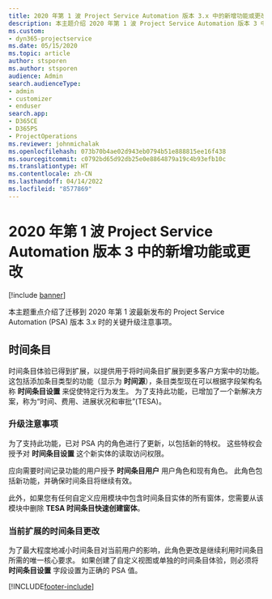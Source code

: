 ```yaml
---
title: 2020 年第 1 波 Project Service Automation 版本 3.x 中的新增功能或更改
description: 本主题介绍 2020 年第 1 波 Project Service Automation 版本 3 中的新增功能和更改。
ms.custom:
- dyn365-projectservice
ms.date: 05/15/2020
ms.topic: article
author: stsporen
ms.author: stsporen
audience: Admin
search.audienceType:
- admin
- customizer
- enduser
search.app:
- D365CE
- D365PS
- ProjectOperations
ms.reviewer: johnmichalak
ms.openlocfilehash: 073b70b4ae02d943eb0794b51e888815ee16f438
ms.sourcegitcommit: c0792bd65d92db25e0e8864879a19c4b93efb10c
ms.translationtype: HT
ms.contentlocale: zh-CN
ms.lasthandoff: 04/14/2022
ms.locfileid: "8577869"
---
```

# <a name="whats-new-or-changed-in-project-service-automation-version-3-wave-1-2020"></a>2020 年第 1 波 Project Service Automation 版本 3 中的新增功能或更改

[!include [banner](../includes/psa-now-project-operations.md)]

本主题重点介绍了迁移到 2020 年第 1 波最新发布的 Project Service Automation (PSA) 版本 3.x 时的关键升级注意事项。

## <a name="time-entry"></a>时间条目
时间条目体验已得到扩展，以提供用于将时间条目扩展到更多客户方案中的功能。 这包括添加条目类型的功能（显示为 **时间源**），条目类型现在可以根据字段架构名称 **时间条目设置** 来促使特定行为发生。 为了支持此功能，已增加了一个新解决方案，称为“时间、费用、进展状况和审批”(TESA)。

### <a name="upgrade-consideration"></a>升级注意事项
为了支持此功能，已对 PSA 内的角色进行了更新，以包括新的特权。 这些特权会授予对 **时间条目设置** 这个新实体的读取访问权限。

应向需要时间记录功能的用户授予 **时间条目用户** 用户角色和现有角色。 此角色包括新功能，并确保时间条目将继续有效。

此外，如果您有任何自定义应用模块中包含时间条目实体的所有窗体，您需要从该模块中删除 **TESA 时间条目快速创建窗体**。

### <a name="currently-extended-time-entry-changes"></a>当前扩展的时间条目更改
为了最大程度地减小时间条目对当前用户的影响，此角色更改是继续利用时间条目所需的唯一核心要求。 如果创建了自定义视图或单独的时间条目体验，则必须将 **时间条目设置** 字段设置为正确的 PSA 值。


[!INCLUDE[footer-include](../includes/footer-banner.md)]
